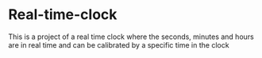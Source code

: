 # Real-time-clock
This is a project of a real time clock where the seconds, minutes and hours are in real time and can be calibrated by a specific time in the clock
